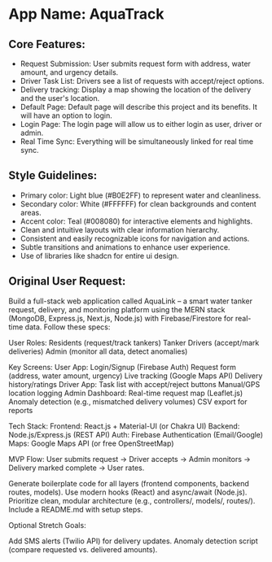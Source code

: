 # **App Name**: AquaTrack

## Core Features:

- Request Submission: User submits request form with address, water amount, and urgency details.
- Driver Task List: Drivers see a list of requests with accept/reject options.
- Delivery tracking: Display a map showing the location of the delivery and the user's location.
- Default Page: Default page will describe this project and its benefits. It will have an option to login.
- Login Page: The login page will allow us to either login as user, driver or admin.
- Real Time Sync: Everything will be simultaneously linked for real time sync.

## Style Guidelines:

- Primary color: Light blue (#B0E2FF) to represent water and cleanliness.
- Secondary color: White (#FFFFFF) for clean backgrounds and content areas.
- Accent color: Teal (#008080) for interactive elements and highlights.
- Clean and intuitive layouts with clear information hierarchy.
- Consistent and easily recognizable icons for navigation and actions.
- Subtle transitions and animations to enhance user experience.
- Use of libraries like shadcn for entire ui design.

## Original User Request:
Build a full-stack web application called AquaLink – a smart water tanker request, delivery, and monitoring platform using the MERN stack (MongoDB, Express.js, Next.js, Node.js) with Firebase/Firestore for real-time data. Follow these specs:

User Roles:
    Residents (request/track tankers)
    Tanker Drivers (accept/mark deliveries)
    Admin (monitor all data, detect anomalies)

Key Screens:
    User App:
        Login/Signup (Firebase Auth)
        Request form (address, water amount, urgency)
        Live tracking (Google Maps API)
        Delivery history/ratings
    Driver App:
        Task list with accept/reject buttons
        Manual/GPS location logging
    Admin Dashboard:
        Real-time request map (Leaflet.js)
        Anomaly detection (e.g., mismatched delivery volumes)
        CSV export for reports

Tech Stack:
    Frontend: React.js + Material-UI (or Chakra UI)
    Backend: Node.js/Express.js (REST API)
    Auth: Firebase Authentication (Email/Google)
    Maps: Google Maps API (or free OpenStreetMap)

MVP Flow:
    User submits request → Driver accepts → Admin monitors → Delivery marked complete → User rates.

Generate boilerplate code for all layers (frontend components, backend routes, models).
Use modern hooks (React) and async/await (Node.js).
Prioritize clean, modular architecture (e.g., controllers/, models/, routes/).
Include a README.md with setup steps.

Optional Stretch Goals:

Add SMS alerts (Twilio API) for delivery updates.
Anomaly detection script (compare requested vs. delivered amounts).
  